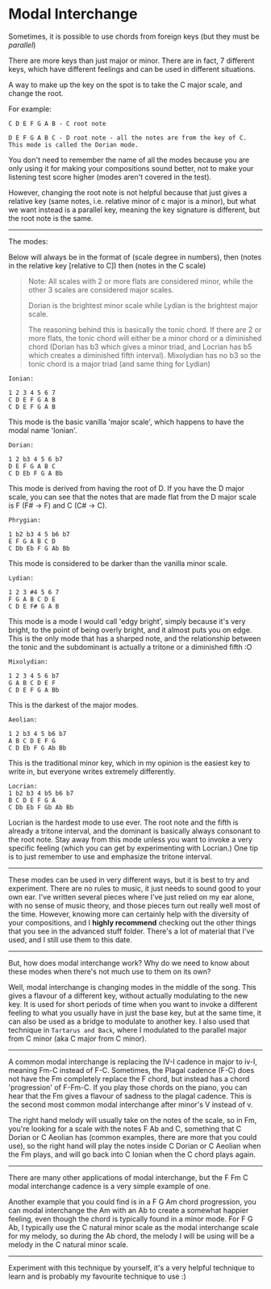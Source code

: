 # Modal Interchange

Sometimes, it is possible to use chords from foreign keys (but they must be *parallel*)

There are more keys than just major or minor. There are in fact, 7 different keys, which have different feelings and can be used in different situations.

A way to make up the key on the spot is to take the C major scale, and change the root.

For example:

```
C D E F G A B - C root note

D E F G A B C - D root note - all the notes are from the key of C. This mode is called the Dorian mode.
```

You don't need to remember the name of all the modes because you are only using it for making your compositions sound better, not to make your listening test score higher (modes aren't covered in the test).

However, changing the root note is not helpful because that just gives a relative key (same notes, i.e. relative minor of c major is a minor), but what we want instead is a parallel key, meaning the key signature is different, but the root note is the same.

---

The modes:

Below will always be in the format of (scale degree in numbers), then (notes in the relative key [relative to C]) then (notes in the C <insert mode> scale)

> Note: All scales with 2 or more flats are considered minor, while the other 3 scales are considered major scales.
>
> Dorian is the brightest minor scale while Lydian is the brightest major scale.
>
> The reasoning behind this is basically the tonic chord. If there are 2 or more flats, the tonic chord will either be a minor chord or a diminished chord (Dorian has b3 which gives a minor triad, and Locrian has b5 which creates a diminished fifth interval). Mixolydian has no b3 so the tonic chord is a major triad (and same thing for Lydian)

```
Ionian:

1 2 3 4 5 6 7
C D E F G A B
C D E F G A B
```
This mode is the basic vanilla 'major scale', which happens to have the modal name 'Ionian'.

```
Dorian:

1 2 b3 4 5 6 b7
D E F G A B C
C D Eb F G A Bb
```
This mode is derived from having the root of D. If you have the D major scale, you can see that the notes that are made flat from the D major scale is F (F# -> F) and C (C# -> C).
```
Phrygian:

1 b2 b3 4 5 b6 b7
E F G A B C D
C Db Eb F G Ab Bb
```
This mode is considered to be darker than the vanilla minor scale.
```
Lydian:

1 2 3 #4 5 6 7
F G A B C D E
C D E F# G A B
```
This mode is a mode I would call 'edgy bright', simply because it's very bright, to the point of being overly bright, and it almost puts you on edge. This is the only mode that has a sharped note, and the relationship between the tonic and the subdominant is actually a tritone or a diminished fifth :O
```
Mixolydian:

1 2 3 4 5 6 b7
G A B C D E F
C D E F G A Bb
```
This is the darkest of the major modes.
```
Aeolian:

1 2 b3 4 5 b6 b7
A B C D E F G
C D Eb F G Ab Bb
```
This is the traditional minor key, which in my opinion is the easiest key to write in, but everyone writes extremely differently.
```
Locrian:
1 b2 b3 4 b5 b6 b7
B C D E F G A
C Db Eb F Gb Ab Bb
```
Locrian is the hardest mode to use ever. The root note and the fifth is already a tritone interval, and the dominant is basically always consonant to the root note. Stay away from this mode unless you want to invoke a very specific feeling (which you can get by experimenting with Locrian.) One tip is to just remember to use and emphasize the tritone interval.

---

These modes can be used in very different ways, but it is best to try and experiment. There are no rules to music, it just needs to sound good to your own ear. I've written several pieces where I've just relied on my ear alone, with no sense of music theory, and those pieces turn out really well most of the time. However, knowing more can certainly help with the diversity of your compositions, and I **highly recommend** checking out the other things that you see in the advanced stuff folder. There's a lot of material that I've used, and I still use them to this date.

---

But, how does modal interchange work? Why do we need to know about these modes when there's not much use to them on its own?

Well, modal interchange is changing modes in the middle of the song. This gives a flavour of a different key, without actually modulating to the new key. It is used for short periods of time when you want to invoke a different feeling to what you usually have in just the base key, but at the same time, it can also be used as a bridge to modulate to another key. I also used that technique in `Tartarus and Back`, where I modulated to the parallel major from C minor (aka C major from C minor).

---

A common modal interchange is replacing the IV-I cadence in major to iv-I, meaning Fm-C instead of F-C. Sometimes, the Plagal cadence (F-C) does not have the Fm completely replace the F chord, but instead has a chord 'progression' of F-Fm-C. If you play those chords on the piano, you can hear that the Fm gives a flavour of sadness to the plagal cadence. This is the second most common modal interchange after minor's V instead of v.

The right hand melody will usually take on the notes of the scale, so in Fm, you're looking for a scale with the notes F Ab and C, something that C Dorian or C Aeolian has (common examples, there are more that you could use), so the right hand will play the notes inside C Dorian or C Aeolian when the Fm plays, and will go back into C Ionian when the C chord plays again.

---

There are many other applications of modal interchange, but the F Fm C modal interchange cadence is a very simple example of one.

Another example that you could find is in a F G Am chord progression, you can modal interchange the Am with an Ab to create a somewhat happier feeling, even though the chord is typically found in a minor mode. For F G Ab, I typically use the C natural minor scale as the modal interchange scale for my melody, so during the Ab chord, the melody I will be using will be a melody in the C natural minor scale.

---

Experiment with this technique by yourself, it's a very helpful technique to learn and is probably my favourite technique to use :)
